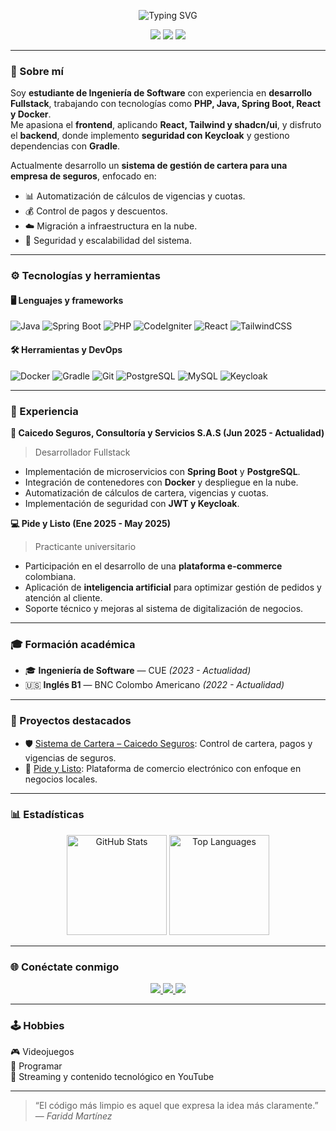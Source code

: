 <!-- Encabezado animado -->
<p align="center">
  <img src="https://readme-typing-svg.demolab.com?font=Orbitron&weight=600&size=32&pause=1000&color=00FFFF&center=true&vCenter=true&width=900&lines=👋+Hola%2C+soy+Faridd+Santiago+Martínez+Sánchez;💻+Desarrollador+Fullstack;⚡+Apasionado+por+la+tecnología+y+la+innovación" alt="Typing SVG" />
</p>

<p align="center">
  <img src="https://img.shields.io/badge/💡%20Innovación-00FFFF?style=for-the-badge&logoColor=white">
  <img src="https://img.shields.io/badge/⚙️%20Fullstack%20Developer-ff00ff?style=for-the-badge&logoColor=white">
  <img src="https://img.shields.io/badge/🚀%20Java%20%7C%20React%20%7C%20PHP-00ff88?style=for-the-badge&logoColor=white">
</p>

---

### 🧠 Sobre mí
Soy **estudiante de Ingeniería de Software** con experiencia en **desarrollo Fullstack**, trabajando con tecnologías como **PHP, Java, Spring Boot, React y Docker**.  
Me apasiona el **frontend**, aplicando **React, Tailwind y shadcn/ui**, y disfruto el **backend**, donde implemento **seguridad con Keycloak** y gestiono dependencias con **Gradle**.  

Actualmente desarrollo un **sistema de gestión de cartera para una empresa de seguros**, enfocado en:
- 📊 Automatización de cálculos de vigencias y cuotas.
- 💰 Control de pagos y descuentos.
- ☁️ Migración a infraestructura en la nube.
- 🔐 Seguridad y escalabilidad del sistema.

---

### ⚙️ Tecnologías y herramientas

#### 🖥️ Lenguajes y frameworks
![Java](https://img.shields.io/badge/Java-ED8B00?style=for-the-badge&logo=openjdk&logoColor=white)
![Spring Boot](https://img.shields.io/badge/Spring_Boot-6DB33F?style=for-the-badge&logo=springboot&logoColor=white)
![PHP](https://img.shields.io/badge/PHP-777BB4?style=for-the-badge&logo=php&logoColor=white)
![CodeIgniter](https://img.shields.io/badge/CodeIgniter-EF4223?style=for-the-badge&logo=codeigniter&logoColor=white)
![React](https://img.shields.io/badge/React-61DAFB?style=for-the-badge&logo=react&logoColor=black)
![TailwindCSS](https://img.shields.io/badge/TailwindCSS-38B2AC?style=for-the-badge&logo=tailwindcss&logoColor=white)

#### 🛠️ Herramientas y DevOps
![Docker](https://img.shields.io/badge/Docker-2496ED?style=for-the-badge&logo=docker&logoColor=white)
![Gradle](https://img.shields.io/badge/Gradle-02303A?style=for-the-badge&logo=gradle&logoColor=white)
![Git](https://img.shields.io/badge/Git-F05032?style=for-the-badge&logo=git&logoColor=white)
![PostgreSQL](https://img.shields.io/badge/PostgreSQL-316192?style=for-the-badge&logo=postgresql&logoColor=white)
![MySQL](https://img.shields.io/badge/MySQL-4479A1?style=for-the-badge&logo=mysql&logoColor=white)
![Keycloak](https://img.shields.io/badge/Keycloak-1C2C4C?style=for-the-badge&logo=keycloak&logoColor=white)

---

### 🚀 Experiencia

**💼 Caicedo Seguros, Consultoría y Servicios S.A.S (Jun 2025 - Actualidad)**  
> Desarrollador Fullstack  
- Implementación de microservicios con **Spring Boot** y **PostgreSQL**.  
- Integración de contenedores con **Docker** y despliegue en la nube.  
- Automatización de cálculos de cartera, vigencias y cuotas.  
- Implementación de seguridad con **JWT y Keycloak**.

**💻 Pide y Listo (Ene 2025 - May 2025)**  
> Practicante universitario  
- Participación en el desarrollo de una **plataforma e-commerce** colombiana.  
- Aplicación de **inteligencia artificial** para optimizar gestión de pedidos y atención al cliente.  
- Soporte técnico y mejoras al sistema de digitalización de negocios.

---

### 🎓 Formación académica
- 🎓 **Ingeniería de Software** — CUE *(2023 - Actualidad)*  
- 🇺🇸 **Inglés B1** — BNC Colombo Americano *(2022 - Actualidad)*  

---

### 📂 Proyectos destacados
- 🛡️ [Sistema de Cartera – Caicedo Seguros](#): Control de cartera, pagos y vigencias de seguros.  
- 🛒 [Pide y Listo](https://github.com/Farid0623/pideylisto): Plataforma de comercio electrónico con enfoque en negocios locales.  

---

### 📊 Estadísticas
<p align="center">
  <img src="https://github-readme-stats.vercel.app/api?username=Farid0623&show_icons=true&theme=tokyonight" alt="GitHub Stats" height="160"/>
  <img src="https://github-readme-stats.vercel.app/api/top-langs/?username=Farid0623&layout=compact&theme=tokyonight" alt="Top Languages" height="160"/>
</p>

---

### 🌐 Conéctate conmigo
<p align="center">
  <a href="mailto:faridsantiago0623@gmail.com">
    <img src="https://img.shields.io/badge/Gmail-faridsantiago0623@gmail.com-red?style=for-the-badge&logo=gmail&logoColor=white">
  </a>
  <a href="https://www.linkedin.com/in/faridd-santiago-martinez-sanchez-b1146a2b1/">
    <img src="https://img.shields.io/badge/LinkedIn-Faridd_Santiago_Martínez_Sánchez-blue?style=for-the-badge&logo=linkedin&logoColor=white">
  </a>
  <a href="https://github.com/Farid0623">
    <img src="https://img.shields.io/badge/GitHub-Farid0623-181717?style=for-the-badge&logo=github">
  </a>
</p>

---

### 🕹️ Hobbies
🎮 Videojuegos  
🧩 Programar  
🎥 Streaming y contenido tecnológico en YouTube

---

> “El código más limpio es aquel que expresa la idea más claramente.” — *Faridd Martínez*
